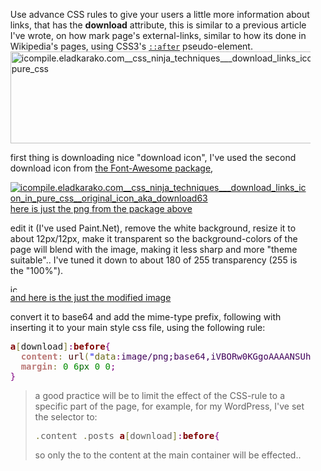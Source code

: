 <ul>
Use advance CSS rules to give your users a little more information about links, that has the <strong>download</strong> attribute, this is similar to a previous article I've wrote, on how mark page's external-links, similar to how its done in Wikipedia's pages, using CSS3's <a href="http://www.w3.org/TR/CSS21/selector.html#before-and-after" title="http://www.w3.org/TR/CSS21/selector.html#before-and-after"><code>::after</code></a> pseudo-element.

<img src="https://icompile.eladkarako.com/_uploads/2015/02/icompile.eladkarako.com__css_ninja_techniques___download_links_icon_in_pure_css.png" alt="icompile.eladkarako.com__css_ninja_techniques___download_links_icon_in_pure_css" width="522" height="147" class="alignnone size-full wp-image-2544" />


first thing is downloading nice "download icon", 
I've used the second download icon from <a href="http://www.flaticon.com/packs/font-awesome" title="http://www.flaticon.com/packs/font-awesome" target="_blank">the Font-Awesome package</a>,

<a href="https://icompile.eladkarako.com/_uploads/2015/02/icompile.eladkarako.com__css_ninja_techniques___download_links_icon_in_pure_css__original_icon_aka_download63.png"><img src="https://icompile.eladkarako.com/_uploads/2015/02/icompile.eladkarako.com__css_ninja_techniques___download_links_icon_in_pure_css__original_icon_aka_download63.png" alt="icompile.eladkarako.com__css_ninja_techniques___download_links_icon_in_pure_css__original_icon_aka_download63" class="alignnone size-full wp-image-2546" /> <br /> here is just the png from the package above</a>

edit it (I've used Paint.Net), remove the white background, resize it to about 12px/12px, make it transparent so the background-colors of the page will blend with the image, making it less sharp and more "theme suitable".. I've tuned it down to about 180 of 255 transparency (255 is the "100%").

<a href="https://icompile.eladkarako.com/_uploads/2015/02/icompile.eladkarako.com__css_ninja_techniques___download_links_icon_in_pure_css__modified_icon.png"><img src="https://icompile.eladkarako.com/_uploads/2015/02/icompile.eladkarako.com__css_ninja_techniques___download_links_icon_in_pure_css__modified_icon.png" alt="icompile.eladkarako.com__css_ninja_techniques___download_links_icon_in_pure_css__modified_icon" width="13" height="12" class="alignnone size-full wp-image-2547" /> <br /> and here is the just the modified image</a>

convert it to base64 and add the mime-type prefix,
following with inserting it to your main style css file, using the following rule:
<pre>
<span style='color:#800000; font-weight:bold; '>a</span><span style='color:#808030; '>[</span>download<span style='color:#808030; '>]</span><span style='color:#800080; '>:</span><span style='color:#800000; font-weight:bold; '>before</span><span style='color:#800080; '>{</span>
  <span style='color:#bb7977; font-weight:bold; '>content</span><span style='color:#808030; '>:</span> <span style='color:#400000; '>url</span><span style='color:#808030; '>(</span><span style='color:#0000e6; '>"</span><span style='color:#666616; '>data</span><span style='color:#800080; '>:</span><span style='color:#40015a; '>image/png;base64,iVBORw0KGgoAAAANSUhEUgAAAA0AAAAMCAYAAAC5tzfZAAAABGdBTUEAALGPC/xhBQAAAAlwSFlzAAAOwgAADsIBFShKgAAAABp0RVh0U29mdHdhcmUAUGFpbnQuTkVUIHYzLjUuMTFH80I3AAAA6ElEQVQoU7VSwQqCQBBVcNVNXRVJQUEPCvoLRR/SB0T9QNfIEDp1da4e/NHeWsRS1q0Hj5mdN4/ZcdXeURTFQgjRuq5Lvu93VVU5T+k76roWnPMbUrIs65bnuXgoP/B/UxzHazT1pmmSruuE0hTlWdajKNo8OhWkacohHpBOBpWMsUMYhhz5J5qmYbZt75D2oDT0MOyyLGNS/4rnxD1SadjPTsDSHcLrKjifyrJM8UYrcIm9jqruOM5Vk4uqRUnUWjzw1jCM04xGsyaVmEzDMBC+Ho3jOEXN87yz/GV+MUkSQt8UgyC43AH4oj71EqujyQAAAABJRU5ErkJggg==</span><span style='color:#0000e6; '>"</span><span style='color:#808030; '>)</span> <span style='color:#074726; '>center</span> <span style='color:#074726; '>right</span> <span style='color:#074726; '>no-repeat</span><span style='color:#800080; '>;</span>
  <span style='color:#bb7977; font-weight:bold; '>margin</span><span style='color:#808030; '>:</span> <span style='color:#008c00; '>0</span> <span style='color:#008c00; '>6</span><span style='color:#006600; '>px</span> <span style='color:#008c00; '>0</span> <span style='color:#008c00; '>0</span><span style='color:#800080; '>;</span>
<span style='color:#800080; '>}</span>
</pre>



<blockquote>a good practice will be to limit the effect of the CSS-rule to a specific part of the page,
for example, for my WordPress, I've set the selector to:
<pre>
<span style='color:#808030; '>.</span>content <span style='color:#808030; '>.</span>posts <span style='color:#800000; font-weight:bold; '>a</span><span style='color:#808030; '>[</span>download<span style='color:#808030; '>]</span><span style='color:#800080; '>:</span><span style='color:#800000; font-weight:bold; '>before</span><span style='color:#800080; '>{</span>
</pre>
so only the to the content at the main container will be effected..</blockquote>

</ul>